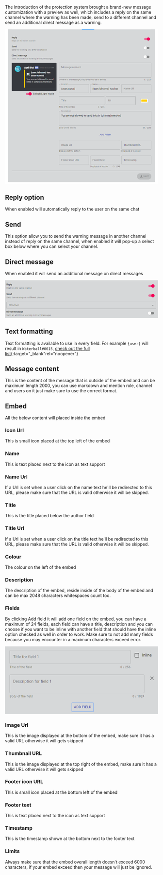 The introduction of the protection system brought a brand-new message customization
 with a preview as well, which includes a reply on the same channel where the warning
  has been made, send to a different channel and send an additional direct message as a
   warning.

![Protection](../assets/images/protection-message.png)

## Reply option
When enabled will automatically reply to the user on the same chat

## Send
This option allow you to send the warning message in another channel instead of reply
on the same channel, when enabled it will pop-up a select box below where you can select
your channel.

## Direct message
When enabled it will send an additional message on direct messages

![Protection](../assets/images/protection-message-options.png)

## Text formatting

Text formatting is available to use in every field. For example `{user}` will result in
`Waterball#0615`, [check out the full list](../formatting.md){:target="_blank"rel="noopener"}

## Message content
This is the content of the message that is outside of the embed and can be maximum length
2000, you can use markdown and mention role, channel and users on it just make sure
to use the correct format.

## Embed
All the below content will placed inside the embed

### Icon Url
This is small icon placed at the top left of the embed

### Name
This is text placed next to the icon as text support

### Name Url
If a Url is set when a user click on the name text he'll be redirected to this URL, please
make sure that the URL is valid otherwise it will be skipped.

### Title
This is the title placed below the author field

### Title Url
If a Url is set when a user click on the title text he'll be redirected to this URL, please
make sure that the URL is valid otherwise it will be skipped.
### Colour

The colour on the left of the embed

### Description
The description of the embed, reside inside of the body of the embed and can be max 2048 characters
whitespaces count too.

### Fields
By clicking Add field it will add one field on the embed, you can have a maximum of 24 fields,
each field can have a title, description and you can choose if you want to be inline with
another field that should have the inline option checked as well in order to work. Make
sure to not add many fields because you may encounter in a maximum characters exceed error.

![Protection](../assets/images/protection-message-field.png)


### Image Url
This is the image displayed at the bottom of the embed, make sure it has a valid URL
otherwise it will gets skipped

### Thumbnail URL
This is the image displayed at the top right of the embed, make sure it has a valid URL
otherwise it will gets skipped

### Footer icon URL
This is small icon placed at the bottom left of the embed

### Footer text
This is text placed next to the icon as text support

### Timestamp
This is the timestamp shown at the bottom next to the footer text

### Limits
Always make sure that the embed overall length doesn't exceed 6000 characters, if your
embed exceed then your message will just be ignored.
